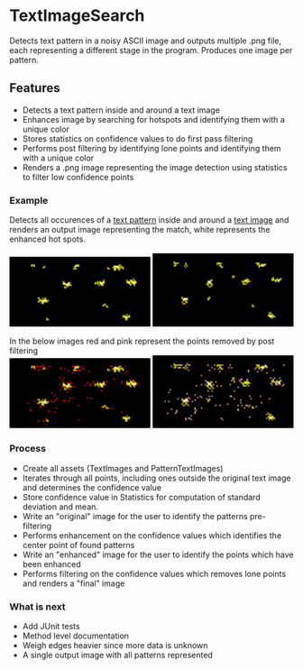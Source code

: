 # TextImageSearch

Detects text pattern in a noisy ASCII image and outputs multiple .png file, each representing a different stage in the program. Produces one image per pattern.

## Features
- Detects a text pattern inside and around a text image
- Enhances image by searching for hotspots and identifying them with a unique color
- Stores statistics on confidence values to do first pass filtering
- Performs post filtering by identifying lone points and identifying them with a unique color
- Renders a .png image representing the image detection using statistics to filter low confidence points

### Example
Detects all occurences of a [text pattern](src/main/resources/pattern1.txt) inside and around a [text image](src/main/resources/image.txt) and renders an output image representing the match, white represents the enhanced hot spots.
<br><br><img src="doc/pattern1_final_clean.png" width="250"/>   <img src="doc/pattern2_final_clean.png" width="250"/>

In the below images red and pink represent the points removed by post filtering
<br><img src="doc/pattern1_final.png" width="250"/>   <img src="doc/pattern2_final.png" width="250"/>

### Process
* Create all assets (TextImages and PatternTextImages)
* Iterates through all points, including ones outside the original text image and determines the confidence value
* Store confidence value in Statistics for computation of standard deviation and mean.
* Write an "original" image for the user to identify the patterns pre-filtering
* Performs enhancement on the confidence values which identifies the center point of found patterns
* Write an "enhanced" image for the user to identify the points which have been enhanced
* Performs filtering on the confidence values which removes lone points and renders a "final" image


### What is next
- Add JUnit tests
- Method level documentation
- Weigh edges heavier since more data is unknown
- A single output image with all patterns represented
